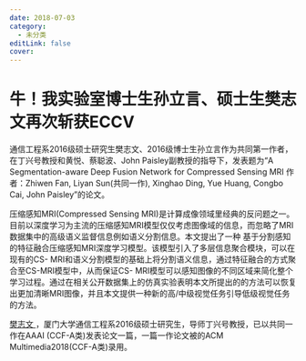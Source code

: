 ```yaml
---
date: 2018-07-03
category:
  - 未分类
editLink: false
cover: 
---
```



# 牛！我实验室博士生孙立言、硕士生樊志文再次斩获ECCV

通信工程系2016级硕士研究生樊志文、2016级博士生孙立言作为共同第一作者，在丁兴号教授和黄悦、蔡聪波、John
Paisley副教授的指导下，发表题为“A Segmentation-aware Deep Fusion Network for Compressed
Sensing MRI 作者：Zhiwen Fan, Liyan Sun(共同一作), Xinghao Ding, Yue Huang, Congbo
Cai, John Paisley”的论文。


<!-- more -->


压缩感知MRI(Compressed Sensing
MRI)是计算成像领域里经典的反问题之一。目前以深度学习为主流的压缩感知MRI模型仅仅考虑图像域的信息，而忽略了MRI数据集中的高级语义监督信息例如语义分割信息。本文提出了一种
基于分割感知的特征融合压缩感知MRI深度学习模型。该模型引入了多层信息聚合模块，可以在现有的CS-
MRI和语义分割模型的基础上将分割语义信息，通过特征融合的方式聚合至CS-MRI模型中，从而保证CS-
MRI模型可以感知图像的不同区域来简化整个学习过程。通过在相关公开数据集上的仿真实验表明本文所提出的的方法可以恢复出更加清晰MRI图像，并且本文提供一种新的高/中级视觉任务引导低级视觉任务的方法。



[ 樊志文 ](https://zhiwenfan.github.io/) ，厦门大学通信工程系2016级硕士研究生，导师丁兴号教授，已以共同一作在AAAI
(CCF-A类)发表论文一篇，一篇一作论文被的ACM Multimedia2018(CCF-A类)录用。

